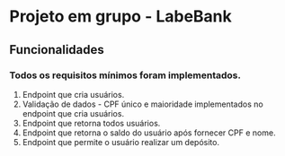# Projeto em grupo - LabeBank
## Funcionalidades
### Todos os requisitos mínimos foram implementados.

1. Endpoint que cria usuários.
2. Validação de dados - CPF único e maioridade implementados no endpoint que cria usuários.
3. Endpoint que retorna todos usuários.
4. Endpoint que retorna o saldo do usuário após fornecer CPF e nome.
5. Endpoint que permite o usuário realizar um depósito. 

